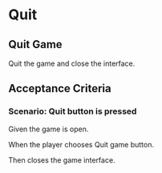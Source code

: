 # Quit

## Quit Game

  Quit the game and close the interface.

## Acceptance Criteria

### Scenario: Quit button is pressed

  Given the game is open.
  
  When the player chooses Quit game button.
  
  Then closes the game interface.

